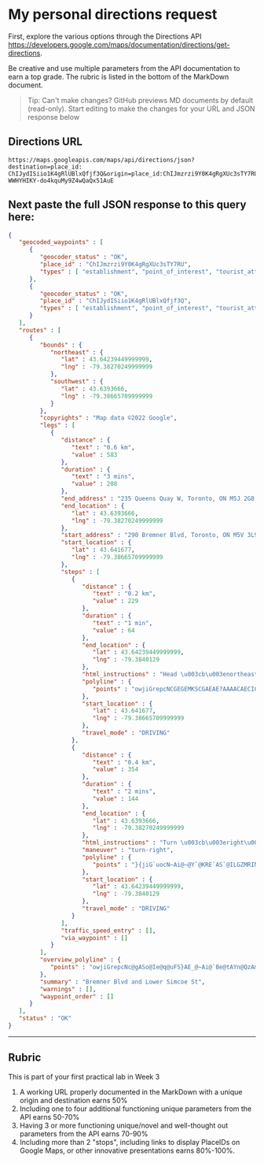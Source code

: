 # My personal directions request

First, explore the various options through the Directions API https://developers.google.com/maps/documentation/directions/get-directions. 

Be creative and use multiple parameters from the API documentation to earn a top grade. The rubric is listed in the bottom of the MarkDown document. 

> Tip: Can't make changes? GitHub previews MD documents by default (read-only). Start editing to make the changes for your URL and JSON response below

## Directions URL

```
https://maps.googleapis.com/maps/api/directions/json?destination=place_id: ChIJydISiio1K4gRlUBlxQfjf3Q&origin=place_id:ChIJmzrzi9Y0K4gRgXUc3sTY7RU&language=en&mode=walking&unites=metric+Centre&key=AIzaSyCM-WWHYHIKY-do4kquMy9Z4wQaQx51AuE
```

## Next paste the full JSON response to this query here:

```JSON
{
   "geocoded_waypoints" : [
      {
         "geocoder_status" : "OK",
         "place_id" : "ChIJmzrzi9Y0K4gRgXUc3sTY7RU",
         "types" : [ "establishment", "point_of_interest", "tourist_attraction" ]
      },
      {
         "geocoder_status" : "OK",
         "place_id" : "ChIJydISiio1K4gRlUBlxQfjf3Q",
         "types" : [ "establishment", "point_of_interest", "tourist_attraction" ]
      }
   ],
   "routes" : [
      {
         "bounds" : {
            "northeast" : {
               "lat" : 43.64239449999999,
               "lng" : -79.38270249999999
            },
            "southwest" : {
               "lat" : 43.6393666,
               "lng" : -79.38665709999999
            }
         },
         "copyrights" : "Map data ©2022 Google",
         "legs" : [
            {
               "distance" : {
                  "text" : "0.6 km",
                  "value" : 583
               },
               "duration" : {
                  "text" : "3 mins",
                  "value" : 208
               },
               "end_address" : "235 Queens Quay W, Toronto, ON M5J 2G8, Canada",
               "end_location" : {
                  "lat" : 43.6393666,
                  "lng" : -79.38270249999999
               },
               "start_address" : "290 Bremner Blvd, Toronto, ON M5V 3L9, Canada",
               "start_location" : {
                  "lat" : 43.641677,
                  "lng" : -79.38665709999999
               },
               "steps" : [
                  {
                     "distance" : {
                        "text" : "0.2 km",
                        "value" : 229
                     },
                     "duration" : {
                        "text" : "1 min",
                        "value" : 64
                     },
                     "end_location" : {
                        "lat" : 43.64239449999999,
                        "lng" : -79.3840129
                     },
                     "html_instructions" : "Head \u003cb\u003enortheast\u003c/b\u003e on \u003cb\u003eBremner Blvd\u003c/b\u003e",
                     "polyline" : {
                        "points" : "owjiGrepcNCGEGEMKSCGAEAE?AAAACAECICG?EACCG?CACAE?EACAC?CAE?CAECMCQE_@Ky@K{@Iu@Ga@AOEYCQE_@"
                     },
                     "start_location" : {
                        "lat" : 43.641677,
                        "lng" : -79.38665709999999
                     },
                     "travel_mode" : "DRIVING"
                  },
                  {
                     "distance" : {
                        "text" : "0.4 km",
                        "value" : 354
                     },
                     "duration" : {
                        "text" : "2 mins",
                        "value" : 144
                     },
                     "end_location" : {
                        "lat" : 43.6393666,
                        "lng" : -79.38270249999999
                     },
                     "html_instructions" : "Turn \u003cb\u003eright\u003c/b\u003e onto \u003cb\u003eLower Simcoe St\u003c/b\u003e\u003cdiv style=\"font-size:0.9em\"\u003eDestination will be on the left\u003c/div\u003e",
                     "maneuver" : "turn-right",
                     "polyline" : {
                        "points" : "}{jiG`uocN~Ai@~@Y`@KRE`AS`@ILGZMRINGZMp@[ZM`@UZKHCNIPA"
                     },
                     "start_location" : {
                        "lat" : 43.64239449999999,
                        "lng" : -79.3840129
                     },
                     "travel_mode" : "DRIVING"
                  }
               ],
               "traffic_speed_entry" : [],
               "via_waypoint" : []
            }
         ],
         "overview_polyline" : {
            "points" : "owjiGrepcNc@gASo@Ie@q@uFS}AE_@~Ai@`Be@tAYn@QzAm@jCkAXMPA"
         },
         "summary" : "Bremner Blvd and Lower Simcoe St",
         "warnings" : [],
         "waypoint_order" : []
      }
   ],
   "status" : "OK"
}
```
____
## Rubric

This is part of your first practical lab in Week 3 

1. A working URL properly documented in the MarkDown with a unique origin and destination earns 50%
2. Including one to four additional functioning unique parameters from the API earns 50-70%
3. Having 3 or more functioning unique/novel and well-thought out parameters from the API earns 70-90%
4. Including more than 2 "stops", including links to display PlaceIDs on Google Maps, or other innovative presentations earns 80%-100%. 
